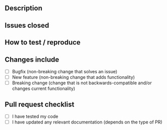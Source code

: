 <!--
This is a comment, which will not show up in your pull request, so you don't need to remove it.
Write all your text below the comments or delete them if you want.
-->

## Description

<!-- Describe what your pull request does. -->

## Issues closed

<!-- Tag any relevant issues your PR closes by prepending their number with a # (e.g. "Fixes #123"). -->

## How to test / reproduce

<!-- Describe how to test your pull request and any changes it made to Anarchy. -->

## Changes include

<!-- Tick the box that most closely describes what your issue does -->

* [ ] Bugfix (non-breaking change that solves an issue)
* [ ] New feature (non-breaking change that adds functionality)
* [ ] Breaking change (change that is not backwards-compatible and/or changes current functionality)

## Pull request checklist

<!-- Please check off as many of these as possible prior to submitting a pull request (if you actually did them).
Put an 'x' between the square brackets to tick the field. -->

* [ ] I have tested my code
* [ ] I have updated any relevant documentation (depends on the type of PR)